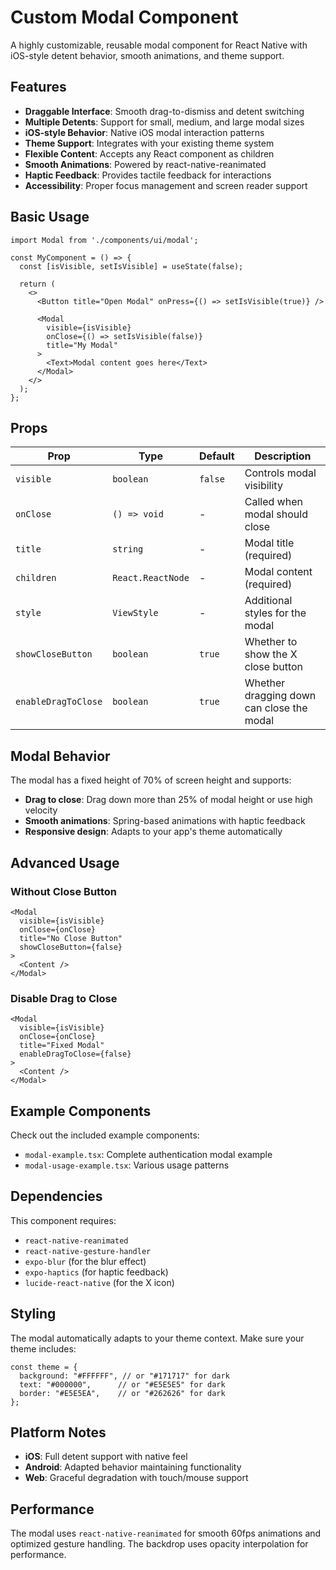 # Custom Modal Component

A highly customizable, reusable modal component for React Native with iOS-style detent behavior, smooth animations, and theme support.

## Features

- **Draggable Interface**: Smooth drag-to-dismiss and detent switching
- **Multiple Detents**: Support for small, medium, and large modal sizes
- **iOS-style Behavior**: Native iOS modal interaction patterns
- **Theme Support**: Integrates with your existing theme system
- **Flexible Content**: Accepts any React component as children
- **Smooth Animations**: Powered by react-native-reanimated
- **Haptic Feedback**: Provides tactile feedback for interactions
- **Accessibility**: Proper focus management and screen reader support

## Basic Usage

```tsx
import Modal from './components/ui/modal';

const MyComponent = () => {
  const [isVisible, setIsVisible] = useState(false);

  return (
    <>
      <Button title="Open Modal" onPress={() => setIsVisible(true)} />

      <Modal
        visible={isVisible}
        onClose={() => setIsVisible(false)}
        title="My Modal"
      >
        <Text>Modal content goes here</Text>
      </Modal>
    </>
  );
};
```

## Props

| Prop | Type | Default | Description |
|------|------|---------|-------------|
| `visible` | `boolean` | `false` | Controls modal visibility |
| `onClose` | `() => void` | - | Called when modal should close |
| `title` | `string` | - | Modal title (required) |
| `children` | `React.ReactNode` | - | Modal content (required) |
| `style` | `ViewStyle` | - | Additional styles for the modal |
| `showCloseButton` | `boolean` | `true` | Whether to show the X close button |
| `enableDragToClose` | `boolean` | `true` | Whether dragging down can close the modal |

## Modal Behavior

The modal has a fixed height of 70% of screen height and supports:
- **Drag to close**: Drag down more than 25% of modal height or use high velocity
- **Smooth animations**: Spring-based animations with haptic feedback
- **Responsive design**: Adapts to your app's theme automatically

## Advanced Usage

### Without Close Button

```tsx
<Modal
  visible={isVisible}
  onClose={onClose}
  title="No Close Button"
  showCloseButton={false}
>
  <Content />
</Modal>
```

### Disable Drag to Close

```tsx
<Modal
  visible={isVisible}
  onClose={onClose}
  title="Fixed Modal"
  enableDragToClose={false}
>
  <Content />
</Modal>
```

## Example Components

Check out the included example components:

- `modal-example.tsx`: Complete authentication modal example
- `modal-usage-example.tsx`: Various usage patterns

## Dependencies

This component requires:

- `react-native-reanimated`
- `react-native-gesture-handler`
- `expo-blur` (for the blur effect)
- `expo-haptics` (for haptic feedback)
- `lucide-react-native` (for the X icon)

## Styling

The modal automatically adapts to your theme context. Make sure your theme includes:

```tsx
const theme = {
  background: "#FFFFFF", // or "#171717" for dark
  text: "#000000",      // or "#E5E5E5" for dark
  border: "#E5E5EA",    // or "#262626" for dark
};
```

## Platform Notes

- **iOS**: Full detent support with native feel
- **Android**: Adapted behavior maintaining functionality
- **Web**: Graceful degradation with touch/mouse support

## Performance

The modal uses `react-native-reanimated` for smooth 60fps animations and optimized gesture handling. The backdrop uses opacity interpolation for performance.

